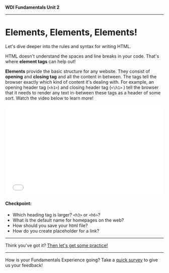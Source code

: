 **WDI Fundamentals Unit 2**

---

# Elements, Elements, Elements!

Let's dive deeper into the rules and syntax for writing HTML.

HTML doesn't understand the spaces and line breaks in your code. That's where **element tags** can help out!

**Elements** provide the basic structure for any website. They consist of **opening** and **closing tag** and all the content in between. The tags tell the browser exactly which kind of content it's dealing with.
For example, an opening header tag (`<h1>`) and closing header tag (`<\h1>` ) tell the browser that it needs to render any text in-between these tags as a header of some sort. Watch the video below to learn more!

<div class="wistia_responsive_padding" style="padding:56.25% 0 0 0;position:relative;"><div class="wistia_responsive_wrapper" style="height:100%;left:0;position:absolute;top:0;width:100%;"><iframe src="//fast.wistia.net/embed/iframe/njzywy6ci7?seo=false&videoFoam=true" allowtransparency="true" frameborder="0" scrolling="no" class="wistia_embed" name="wistia_embed" allowfullscreen mozallowfullscreen webkitallowfullscreen oallowfullscreen msallowfullscreen width="100%" height="100%"></iframe></div></div>
<script src="//fast.wistia.net/assets/external/E-v1.js" async></script>

#### Checkpoint:

* Which heading tag is larger? `<h3>` or `<h6>`?
* What is the default name for homepages on the web?
* How should you save your html file?
* How do you create placeholder for a link?

---

Think you've got it? [Then let's get some practice!](03_exercise.md)

---
How is your Fundamentals Experience going? Take a [quick survey](../feedback.md) to give us your feedback!
